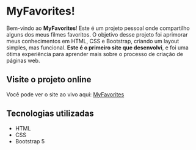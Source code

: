 # MyFavorites!

Bem-vindo ao **MyFavorites**! Este é um projeto pessoal onde compartilho alguns dos meus filmes favoritos. O objetivo desse projeto foi aprimorar meus conhecimentos em HTML, CSS e Bootstrap, criando um layout simples, mas funcional. **Este é o primeiro site que desenvolvi**, e foi uma ótima experiência para aprender mais sobre o processo de criação de páginas web.

## Visite o projeto online

Você pode ver o site ao vivo aqui: [MyFavorites](https://devls-io.github.io/myFavoriteMovies/)

## Tecnologias utilizadas

- HTML
- CSS
- Bootstrap 5








